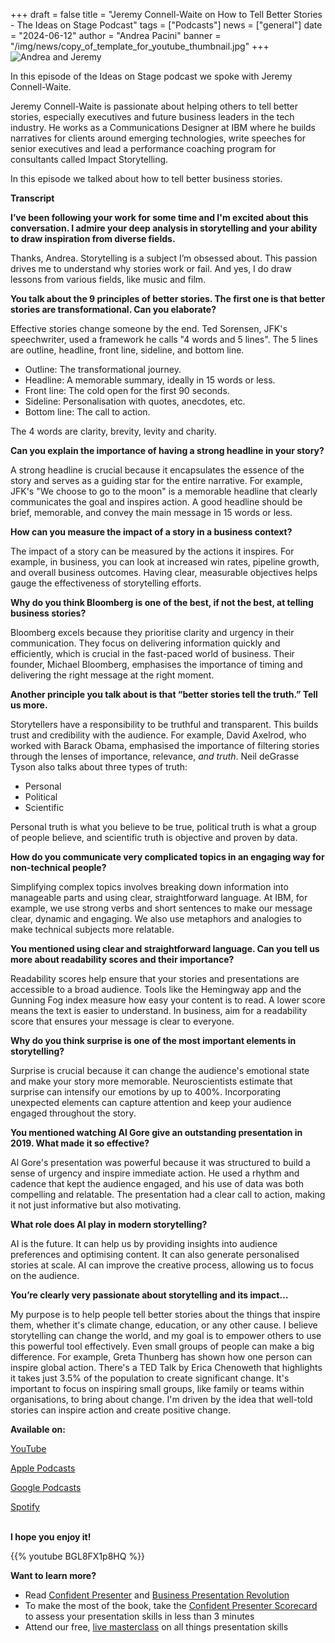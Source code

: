 +++
draft = false
title = "Jeremy Connell-Waite on How to Tell Better Stories - The Ideas on Stage Podcast"
tags = ["Podcasts"]
news = ["general"]
date = "2024-06-12"
author = "Andrea Pacini"
banner = "/img/news/copy_of_template_for_youtube_thumbnail.jpg"
+++
![Andrea and Jeremy](/img/news/copy_of_template_for_youtube_thumbnail.jpg "Andrea and Jeremy")

In this episode of the Ideas on Stage podcast we spoke with Jeremy Connell-Waite.



Jeremy Connell-Waite is passionate about helping others to tell better stories, especially executives and future business leaders in the tech industry. He works as a Communications Designer at IBM where he builds narratives for clients around emerging technologies, write speeches for senior executives and lead a performance coaching program for consultants called Impact Storytelling. 



In this episode we talked about how to tell better business stories. 

**Transcript**

**I’ve been following your work for some time and I'm excited about this conversation. I admire your deep analysis in storytelling and your ability to draw inspiration from diverse fields.** 

Thanks, Andrea. Storytelling is a subject I’m obsessed about. This passion drives me to understand why stories work or fail. And yes, I do draw lessons from various fields, like music and film. 

**You talk about the 9 principles of better stories. The first one is that better stories are transformational. Can you elaborate?** 

Effective stories change someone by the end. Ted Sorensen, JFK's speechwriter, used a framework he calls "4 words and 5 lines". The 5 lines are outline, headline, front line, sideline, and bottom line. 

* Outline: The transformational journey.
* Headline: A memorable summary, ideally in 15 words or less.
* Front line: The cold open for the first 90 seconds.
* Sideline: Personalisation with quotes, anecdotes, etc.
* Bottom line: The call to action.

The 4 words are clarity, brevity, levity and charity. 

**Can you explain the importance of having a strong headline in your story?**

A strong headline is crucial because it encapsulates the essence of the story and serves as a guiding star for the entire narrative. For example, JFK's "We choose to go to the moon" is a memorable headline that clearly communicates the goal and inspires action. A good headline should be brief, memorable, and convey the main message in 15 words or less.

**How can you measure the impact of a story in a business context?**

The impact of a story can be measured by the actions it inspires. For example, in business, you can look at increased win rates, pipeline growth, and overall business outcomes. Having clear, measurable objectives helps gauge the effectiveness of storytelling efforts.

**Why do you think Bloomberg is one of the best, if not the best, at telling business stories?**

Bloomberg excels because they prioritise clarity and urgency in their communication. They focus on delivering information quickly and efficiently, which is crucial in the fast-paced world of business. Their founder, Michael Bloomberg, emphasises the importance of timing and delivering the right message at the right moment.

**Another principle you talk about is that “better stories tell the truth.” Tell us more.** 

Storytellers have a responsibility to be truthful and transparent. This builds trust and credibility with the audience. For example, David Axelrod, who worked with Barack Obama, emphasised the importance of filtering stories through the lenses of importance, relevance, *and truth*. Neil deGrasse Tyson also talks about three types of truth: 

* Personal 
* Political 
* Scientific 

Personal truth is what you believe to be true, political truth is what a group of people believe, and scientific truth is objective and proven by data.

**How do you communicate very complicated topics in an engaging way for non-technical people?**

Simplifying complex topics involves breaking down information into manageable parts and using clear, straightforward language. At IBM, for example, we use strong verbs and short sentences to make our message clear, dynamic and engaging. We also use metaphors and analogies to make technical subjects more relatable. 

**You mentioned using clear and straightforward language. Can you tell us more about readability scores and their importance?**

Readability scores help ensure that your stories and presentations are accessible to a broad audience. Tools like the Hemingway app and the Gunning Fog index measure how easy your content is to read. A lower score means the text is easier to understand. In business, aim for a readability score that ensures your message is clear to everyone.

**Why do you think surprise is one of the most important elements in storytelling?**

Surprise is crucial because it can change the audience's emotional state and make your story more memorable. Neuroscientists estimate that surprise can intensify our emotions by up to 400%. Incorporating unexpected elements can capture attention and keep your audience engaged throughout the story.

**You mentioned watching Al Gore give an outstanding presentation in 2019. What made it so effective?**

Al Gore's presentation was powerful because it was structured to build a sense of urgency and inspire immediate action. He used a rhythm and cadence that kept the audience engaged, and his use of data was both compelling and relatable. The presentation had a clear call to action, making it not just informative but also motivating.

**What role does AI play in modern storytelling?** 

AI is the future. It can help us by providing insights into audience preferences and optimising content. It can also generate personalised stories at scale. AI can improve the creative process, allowing us to focus on the audience.

**You’re clearly very passionate about storytelling and its impact…**

My purpose is to help people tell better stories about the things that inspire them, whether it's climate change, education, or any other cause. I believe storytelling can change the world, and my goal is to empower others to use this powerful tool effectively. Even small groups of people can make a big difference. For example, Greta Thunberg has shown how one person can inspire global action. There's a TED Talk by Erica Chenoweth that highlights it takes just 3.5% of the population to create significant change. It's important to focus on inspiring small groups, like family or teams within organisations, to bring about change. I'm driven by the idea that well-told stories can inspire action and create positive change.

**Available on:** 

[YouTube](https://youtu.be/BGL8FX1p8HQ)

[Apple Podcasts](https://podcasts.apple.com/us/podcast/59-phil-waknell-on-how-to-captivate-a-million-minds/id1506050111?i=1000655665717)

[Google Podcasts ](https://podcasts.google.com/feed/aHR0cHM6Ly9hbmNob3IuZm0vcy8xYTRjNGFjYy9wb2RjYXN0L3Jzcw/episode/OTQ0MjY1YWQtNGIxNS00YzZhLWE3M2UtNmJmZWExNTQ3YjZh?sa=X&ved=0CAUQkfYCahcKEwjwwdDnzY-GAxUAAAAAHQAAAAAQAQ)

[Spotify](https://open.spotify.com/episode/1Rky9Rna2Px8cwpmjuKRuV)

\
**I hope you enjoy it!**

{{% youtube BGL8FX1p8HQ %}}

**Want to learn more?** 

* Read [Confident Presenter](https://www.ideasonstage.com/resources/confident-presenter-book/) and [Business Presentation Revolution ](https://www.ideasonstage.com/business-presentation-revolution/book/)
* To make the most of the book, take the [Confident Presenter Scorecard](https://ideasonstage.com/score) to assess your presentation skills in less than 3 minutes
* Attend our free, [live masterclass](http://ideasonstageuk.eventbrite.com/) on all things presentation skills

